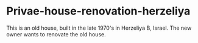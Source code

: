 # Privae-house-renovation-herzeliya
This is an old house, built in the late 1970's in Herzeliya B, Israel. The new owner wants to renovate the old house.

